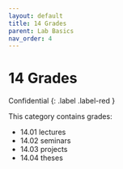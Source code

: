 ```yaml
---
layout: default
title: 14 Grades
parent: Lab Basics
nav_order: 4
---
```


# 14 Grades
Confidential
{: .label .label-red }

This category contains grades:

- 14.01 lectures
- 14.02 seminars
- 14.03 projects
- 14.04 theses
